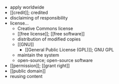 - apply worldwide
- [[credit]]; credited
- disclaiming of responsibility
- license...
    - Creative Commons license
    - [[free license]]; [[free software]]
    - distribution of modified copies
    - [[GNU]]
        - [[General Public License (GPL)]]; GNU GPL
    - maintain the system
    - open-source; open-source software
- [[permission]]; [[grant right]]
- [[public domain]]
- reusing content
